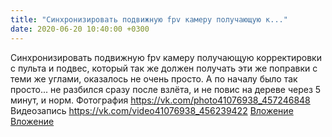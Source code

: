 ```yaml
---
title: "Синхронизировать подвижную fpv камеру получающую к..."
date: 2020-06-20 10:40:00 +0300
---
```


Синхронизировать подвижную fpv камеру получающую корректировки с пульта и подвес, который так же должен получать эти же поправки с теми же углами, оказалось не очень просто. А по началу было так просто... не разбился сразу после взлёта, и не повис на дереве через 5 минут, и норм.
Фотография
<a class="vk-attach" href="https://vk.com/photo41076938_457246848">https://vk.com/photo41076938_457246848</a>
Видеозапись
<a class="vk-attach" href="https://vk.com/video41076938_456239422">https://vk.com/video41076938_456239422</a>
<a class="vk-attach" href="https://vk.com/photo41076938_457246848">Вложение</a>
<a class="vk-attach" href="https://vk.com/video41076938_456239422">Вложение</a>
